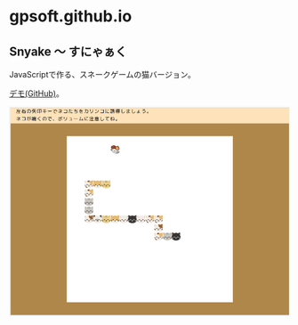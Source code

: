 # gpsoft.github.io

## Snyake 〜 すにゃぁく

JavaScriptで作る、スネークゲームの猫バージョン。

[デモ(GitHub)](https://gpsoft.github.io/snyake/index.html)。

![snyake](snyake.png)
